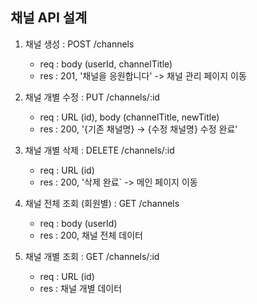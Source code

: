 ## 채널 API 설계

1. 채널 생성 : POST /channels
    - req : body (userId, channelTitle)
    - res : 201, '채널을 응원합니다' -> 채널 관리 페이지 이동

2. 채널 개별 수정 : PUT /channels/:id
    - req : URL (id), body (channelTitle, newTitle)
    - res : 200, '{기존 채널명} -> {수정 채널명} 수정 완료'

3. 채널 개별 삭제 : DELETE /channels/:id
    - req : URL (id)
    - res : 200, '삭제 완료` -> 메인 페이지 이동

4. 채널 전체 조회 (회원별) : GET /channels
    - req : body (userId)
    - res : 200, 채널 전체 데이터

5. 채널 개별 조회 : GET /channels/:id
    - req : URL (id)
    - res : 채널 개별 데이터